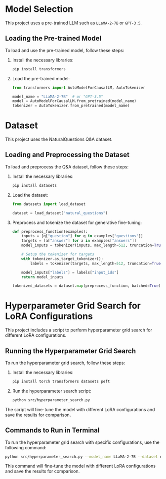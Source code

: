 # Model Selection

This project uses a pre-trained LLM such as `LLaMA-2-7B` or `GPT-3.5`.

## Loading the Pre-trained Model

To load and use the pre-trained model, follow these steps:

1. Install the necessary libraries:
   ```bash
   pip install transformers
   ```

2. Load the pre-trained model:
   ```python
   from transformers import AutoModelForCausalLM, AutoTokenizer

   model_name = "LLaMA-2-7B"  # or "GPT-3.5"
   model = AutoModelForCausalLM.from_pretrained(model_name)
   tokenizer = AutoTokenizer.from_pretrained(model_name)
   ```

# Dataset

This project uses the NaturalQuestions Q&A dataset.

## Loading and Preprocessing the Dataset

To load and preprocess the Q&A dataset, follow these steps:

1. Install the necessary libraries:
   ```bash
   pip install datasets
   ```

2. Load the dataset:
   ```python
   from datasets import load_dataset

   dataset = load_dataset("natural_questions")
   ```

3. Preprocess and tokenize the dataset for generative fine-tuning:
   ```python
   def preprocess_function(examples):
       inputs = [q["question"] for q in examples["questions"]]
       targets = [a["answer"] for a in examples["answers"]]
       model_inputs = tokenizer(inputs, max_length=512, truncation=True)

       # Setup the tokenizer for targets
       with tokenizer.as_target_tokenizer():
           labels = tokenizer(targets, max_length=512, truncation=True)

       model_inputs["labels"] = labels["input_ids"]
       return model_inputs

   tokenized_datasets = dataset.map(preprocess_function, batched=True)
   ```

# Hyperparameter Grid Search for LoRA Configurations

This project includes a script to perform hyperparameter grid search for different LoRA configurations.

## Running the Hyperparameter Grid Search

To run the hyperparameter grid search, follow these steps:

1. Install the necessary libraries:
   ```bash
   pip install torch transformers datasets peft
   ```

2. Run the hyperparameter search script:
   ```bash
   python src/hyperparameter_search.py
   ```

The script will fine-tune the model with different LoRA configurations and save the results for comparison.

## Commands to Run in Terminal

To run the hyperparameter grid search with specific configurations, use the following command:

```bash
python src/hyperparameter_search.py --model_name LLaMA-2-7B --dataset natural_questions --lora_r_values 8 16 32 64 128 --lora_alpha_values 16 32 64 128 256 --lora_dropout_values 0.05 0.1 --learning_rate 5e-4 --batch_size_values 4 8 --epoch_values 3 5 --precision_values FP16 BF16
```

This command will fine-tune the model with different LoRA configurations and save the results for comparison.
